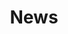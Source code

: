 ---
layout: child_layout/news
title: News
permalink: /about-us/news/
hero: /assets/img/content/hero/hero-4.jpg
subpage_path:
  - 'About Us'
  - 'News'
---